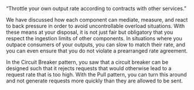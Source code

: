 “Throttle your own output rate according to contracts with other services.”

We have discussed how each component can mediate, measure, and react to back pressure in order to avoid uncontrollable overload situations. With these means at your disposal, it is not just fair but obligatory that you respect the ingestion limits of other components. In situations where you outpace consumers of your outputs, you can slow to match their rate, and you can even ensure that you do not violate a prearranged rate agreement.

In the Circuit Breaker pattern, you saw that a circuit breaker can be designed such that it rejects requests that would otherwise lead to a request rate that is too high. With the Pull pattern, you can turn this around and not generate requests more quickly than they are allowed to be sent.
